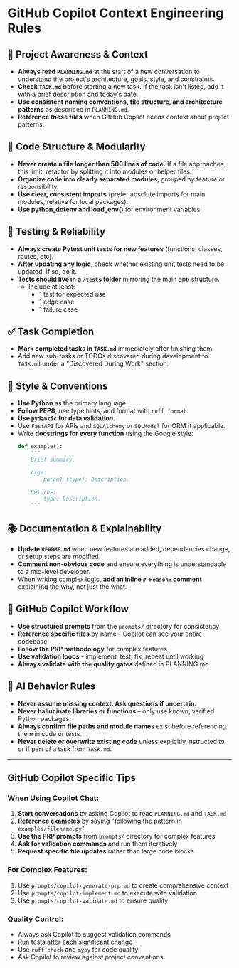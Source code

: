 # GitHub Copilot Context Engineering Rules

## 🔄 Project Awareness & Context
- **Always read `PLANNING.md`** at the start of a new conversation to understand the project's architecture, goals, style, and constraints.
- **Check `TASK.md`** before starting a new task. If the task isn't listed, add it with a brief description and today's date.
- **Use consistent naming conventions, file structure, and architecture patterns** as described in `PLANNING.md`.
- **Reference these files** when GitHub Copilot needs context about project patterns.

## 🧱 Code Structure & Modularity
- **Never create a file longer than 500 lines of code.** If a file approaches this limit, refactor by splitting it into modules or helper files.
- **Organize code into clearly separated modules**, grouped by feature or responsibility.
- **Use clear, consistent imports** (prefer absolute imports for main modules, relative for local packages).
- **Use python_dotenv and load_env()** for environment variables.

## 🧪 Testing & Reliability
- **Always create Pytest unit tests for new features** (functions, classes, routes, etc).
- **After updating any logic**, check whether existing unit tests need to be updated. If so, do it.
- **Tests should live in a `/tests` folder** mirroring the main app structure.
  - Include at least:
    - 1 test for expected use
    - 1 edge case  
    - 1 failure case

## ✅ Task Completion
- **Mark completed tasks in `TASK.md`** immediately after finishing them.
- Add new sub-tasks or TODOs discovered during development to `TASK.md` under a "Discovered During Work" section.

## 📎 Style & Conventions
- **Use Python** as the primary language.
- **Follow PEP8**, use type hints, and format with `ruff format`.
- **Use `pydantic` for data validation**.
- Use `FastAPI` for APIs and `SQLAlchemy` or `SQLModel` for ORM if applicable.
- Write **docstrings for every function** using the Google style:
  ```python
  def example():
      """
      Brief summary.

      Args:
          param1 (type): Description.

      Returns:
          type: Description.
      """
  ```

## 📚 Documentation & Explainability
- **Update `README.md`** when new features are added, dependencies change, or setup steps are modified.
- **Comment non-obvious code** and ensure everything is understandable to a mid-level developer.
- When writing complex logic, **add an inline `# Reason:` comment** explaining the why, not just the what.

## 🤖 GitHub Copilot Workflow
- **Use structured prompts** from the `prompts/` directory for consistency
- **Reference specific files** by name - Copilot can see your entire codebase
- **Follow the PRP methodology** for complex features
- **Use validation loops** - implement, test, fix, repeat until working
- **Always validate with the quality gates** defined in PLANNING.md

## 🧠 AI Behavior Rules
- **Never assume missing context. Ask questions if uncertain.**
- **Never hallucinate libraries or functions** – only use known, verified Python packages.
- **Always confirm file paths and module names** exist before referencing them in code or tests.
- **Never delete or overwrite existing code** unless explicitly instructed to or if part of a task from `TASK.md`.

---

## GitHub Copilot Specific Tips

### When Using Copilot Chat:
1. **Start conversations** by asking Copilot to read `PLANNING.md` and `TASK.md`
2. **Reference examples** by saying "following the pattern in `examples/filename.py`"
3. **Use the PRP prompts** from `prompts/` directory for complex features
4. **Ask for validation commands** and run them iteratively
5. **Request specific file updates** rather than large code blocks

### For Complex Features:
1. Use `prompts/copilot-generate-prp.md` to create comprehensive context
2. Use `prompts/copilot-implement.md` to execute with validation
3. Use `prompts/copilot-validate.md` to ensure quality

### Quality Control:
- Always ask Copilot to suggest validation commands
- Run tests after each significant change
- Use `ruff check` and `mypy` for code quality
- Ask Copilot to review against project conventions